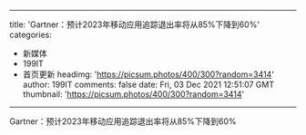 
---
title: 'Gartner：预计2023年移动应用追踪退出率将从85%下降到60%'
categories: 
 - 新媒体
 - 199IT
 - 首页更新
headimg: 'https://picsum.photos/400/300?random=3414'
author: 199IT
comments: false
date: Fri, 03 Dec 2021 12:51:07 GMT
thumbnail: 'https://picsum.photos/400/300?random=3414'
---

<div>   
Gartner：预计2023年移动应用追踪退出率将从85%下降到60%  
</div>
            